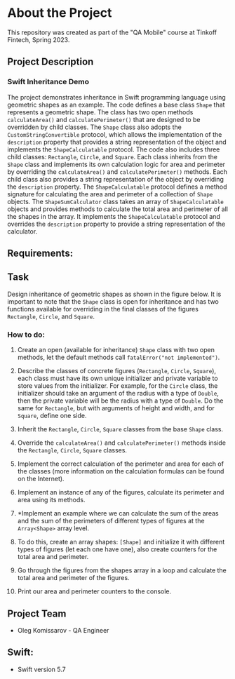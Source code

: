 # About the Project

This repository was created as part of the "QA Mobile" course at Tinkoff Fintech, Spring 2023.

## Project Description

### Swift Inheritance Demo

The project demonstrates inheritance in Swift programming language using geometric shapes as an example. The code defines a base class `Shape` that represents a geometric shape. The class has two open methods `calculateArea()` and `calculatePerimeter()` that are designed to be overridden by child classes. The `Shape` class also adopts the `CustomStringConvertible` protocol, which allows the implementation of the `description` property that provides a string representation of the object and implements the `ShapeCalculatable` protocol. The code also includes three child classes: `Rectangle`, `Circle`, and `Square`. Each class inherits from the `Shape` class and implements its own calculation logic for area and perimeter by overriding the `calculateArea()` and `calculatePerimeter()` methods. Each child class also provides a string representation of the object by overriding the `description` property. The `ShapeCalculatable` protocol defines a method signature for calculating the area and perimeter of a collection of `Shape` objects. The `ShapeSumCalculator` class takes an array of `ShapeCalculatable` objects and provides methods to calculate the total area and perimeter of all the shapes in the array. It implements the `ShapeCalculatable` protocol and overrides the `description` property to provide a string representation of the calculator. 

## Requirements:

## Task

Design inheritance of geometric shapes as shown in the figure below. It is important to note that the `Shape` class is open for inheritance and has two functions available for overriding in the final classes of the figures `Rectangle`, `Circle`, and `Square`.

### How to do:

1. Create an open (available for inheritance) `Shape` class with two open methods, let the default methods call `fatalError("not implemented")`.

2. Describe the classes of concrete figures (`Rectangle`, `Circle`, `Square`), each class must have its own unique initializer and private variable to store values from the initializer. For example, for the `Circle` class, the initializer should take an argument of the radius with a type of `Double`, then the private variable will be the radius with a type of `Double`. Do the same for `Rectangle`, but with arguments of height and width, and for `Square`, define one side.

3. Inherit the `Rectangle`, `Circle`, `Square` classes from the base `Shape` class.

4. Override the `calculateArea()` and `calculatePerimeter()` methods inside the `Rectangle`, `Circle`, `Square` classes.

5. Implement the correct calculation of the perimeter and area for each of the classes (more information on the calculation formulas can be found on the Internet).

6. Implement an instance of any of the figures, calculate its perimeter and area using its methods.

7. *Implement an example where we can calculate the sum of the areas and the sum of the perimeters of different types of figures at the `Array<Shape>` array level.

8. To do this, create an array shapes: `[Shape]` and initialize it with different types of figures (let each one have one), also create counters for the total area and perimeter.

9. Go through the figures from the shapes array in a loop and calculate the total area and perimeter of the figures.

10. Print our area and perimeter counters to the console.

## Project Team

- Oleg Komissarov - QA Engineer

## Swift:

- Swift version 5.7